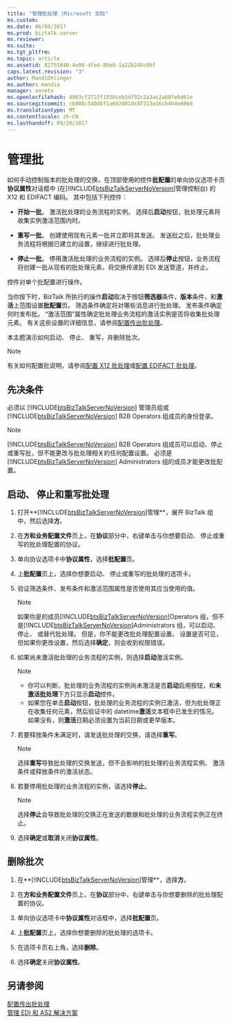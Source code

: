```yaml
---
title: "管理批处理 |Microsoft 文档"
ms.custom: 
ms.date: 06/08/2017
ms.prod: biztalk-server
ms.reviewer: 
ms.suite: 
ms.tgt_pltfrm: 
ms.topic: article
ms.assetid: 82755840-4e00-4fed-80e0-1a22b248c0bf
caps.latest.revision: "3"
author: MandiOhlinger
ms.author: mandia
manager: anneta
ms.openlocfilehash: 4903cf2722f1938ceb1df92c2a3ac2a88fe6d61e
ms.sourcegitcommit: cb908c540d8f1a692d01dc8f313e16cb4b4e696d
ms.translationtype: MT
ms.contentlocale: zh-CN
ms.lasthandoff: 09/20/2017
---
```

# <a name="managing-batches"></a>管理批
如何手动控制版本的批处理的交换，在顶部使用的控件**批配置**的单向协议选项卡页**协议属性**对话框中 (在[!INCLUDE[btsBizTalkServerNoVersion](../includes/btsbiztalkservernoversion-md.md)]管理控制台) 的 X12 和 EDIFACT 编码。 其中包括下列控件：  
  
-   **开始一批**。 激活批处理的业务流程的实例。 选择后**启动**按钮，批处理元素将收集实例激活范围内时。  
  
-   **重写一批**。 创建使用现有元素一批并立即将其发送。 发送批之后，批处理业务流程将根据已建立的设置，继续进行批处理。  
  
-   **停止一批**。 停用激活批处理的业务流程的实例。 选择后**停止**按钮，业务流程将创建一批从现有的批处理元素，将交换传递到 EDI 发送管道，并终止。  
  
 控件对单个批配置进行操作。  
  
 当你按下时，BizTalk 所执行的操作**启动**取决于按钮**筛选器**条件，**版本**条件，和**激活**上范围设置**批配置**页。 筛选条件确定将对哪些消息进行批处理。 发布条件确定何时发布批。 “激活范围”属性确定批处理业务流程的激活实例是否将收集批处理元素。 有关这些设置的详细信息，请参阅[配置传出批处理](../core/configuring-an-outgoing-batch.md)。  

本主题演示如何启动、 停止、 重写，并删除批次。  

> [!NOTE]
>  有关如何配置批说明，请参阅[配置 X12 批处理](../core/configuring-batching-x12.md)或[配置 EDIFACT 批处理](../core/configuring-batching-edifact.md)。 
  
## <a name="prerequisites"></a>先决条件  
 必须以 [!INCLUDE[btsBizTalkServerNoVersion](../includes/btsbiztalkservernoversion-md.md)] 管理员组或 [!INCLUDE[btsBizTalkServerNoVersion](../includes/btsbiztalkservernoversion-md.md)] B2B Operators 组成员的身份登录。  
  
> [!NOTE]
>  [!INCLUDE[btsBizTalkServerNoVersion](../includes/btsbiztalkservernoversion-md.md)] B2B Operators 组成员可以启动、停止或重写批，但不能更改与批处理相关的任何配置设置。 必须是 [!INCLUDE[btsBizTalkServerNoVersion](../includes/btsbiztalkservernoversion-md.md)] Administrators 组的成员才能更改批配置。  
  
## <a name="start-stop-and-override-batches"></a>启动、 停止和重写批处理  
  
1.  打开**[!INCLUDE[btsBizTalkServerNoVersion](../includes/btsbiztalkservernoversion-md.md)]管理**，展开 BizTalk 组中，然后选择**方**。  
  
2.  在**方和业务配置文件**页上，在**协议**部分中，右键单击与你想要启动、 停止或重写的批处理配置的协议。  
  
3.  单向协议选项卡中**协议属性**，选择**批配置**页。  
  
4.  上**批配置**页上，选择你想要启动、 停止或重写的批处理的选项卡。  
  
5.  验证筛选条件、发布条件和激活范围属性是否使用其应当使用的值。  
  
    > [!NOTE]
    >  如果你是的成员[!INCLUDE[btsBizTalkServerNoVersion](../includes/btsbiztalkservernoversion-md.md)]Operators 组，但不是[!INCLUDE[btsBizTalkServerNoVersion](../includes/btsbiztalkservernoversion-md.md)]Administrators 组，可以启动、 停止、 或替代批处理。 但是，你不能更改批处理配置设置。 设置是否可见，但如果你更改设置，然后选择**确定**，则会收到权限错误。  
  
6.  如果尚未激活批处理的业务流程的实例，则选择**启动**激活实例。  
  
    > [!NOTE]
    >  - 你可以判断，批处理的业务流程的实例尚未激活是否**启动**启用按钮，和**未激活批处理**下方只显示**启动**控件。  
    >  - 如果您在单击**启动**按钮，批处理的业务流程的实例已激活，但为批处理正在收集任何元素，然后验证中的 datetime**激活**文本框中已发生的情况。 如果没有，则**激活**日期必须设置为当前日期或更早版本。  
  
7.  若要释放条件未满足时，请发送批处理的交换，请选择**重写**。  
  
    > [!NOTE]
    >  选择**重写**导致批处理的交换发送，但不会影响的批处理的业务流程实例、 激活条件或释放条件的激活状态。  
  
8.  若要停用批处理的业务流程的实例，请选择**停止**。  
  
    > [!NOTE]
    >  选择**停止**会导致批处理的交换正在发送的数据和批处理的业务流程实例正在终止。  
  
9. 选择**确定**或**取消**关闭**协议属性**。  

## <a name="delete-batches"></a>删除批次  
  
1.  在**[!INCLUDE[btsBizTalkServerNoVersion](../includes/btsbiztalkservernoversion-md.md)]管理**，选择**方**。  
  
2.  在**方和业务配置文件**页上，在**协议**部分中，右键单击与你想要删除的批处理配置的协议。  
  
3.  单向协议选项卡中**协议属性**对话框中，选择**批配置**页。  
  
4.  上**批配置**页上，选择你想要删除的批处理的选项卡。  
  
5.  在选项卡页右上角，选择**删除**。  
  
6.  选择**确定**关闭**协议属性**。  

  
## <a name="see-also"></a>另请参阅  
 [配置传出批处理](../core/configuring-an-outgoing-batch.md)  
 [管理 EDI 和 AS2 解决方案](../core/managing-edi-and-as2-solutions.md)